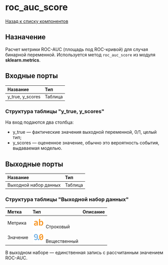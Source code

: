 # roc_auc_score

[Назад к списку компонентов](../README.md)

## Назначение

Расчет метрики ROC-AUC (площадь под ROC-кривой) для случая бинарной переменной. Используется метод `roc_auc_score` из модуля **sklearn.metrics**.

## Входные порты

| Название                | Тип        |
|:------------------------|:-----------|
| y_true, y_scores        | Таблица    |

### Структура таблицы "y_true, y_scores"

На вход подаются два столбца:
* y_true —  фактические значения выходной переменной, 0/1, целый тип;
* y_scores — оцененное значение, обычно это вероятность события, выдаваемая моделью.

## Выходные порты

| Название              | Тип        |
|:----------------------|:-----------|
| Выходной набор данных | Таблица    |

### Структура таблицы "Выходной набор данных"

| Метка         | Тип                                    | Описание      |
|:--------------|:---------------------------------------|:--------------|
| Метрика       | ![](./img/string.svg) Строковый        |               |
| Значение      | ![](./img/realnumber.svg) Вещественный |               |

В выходном наборе — единственная запись с рассчитанным значением ROC-AUC.
